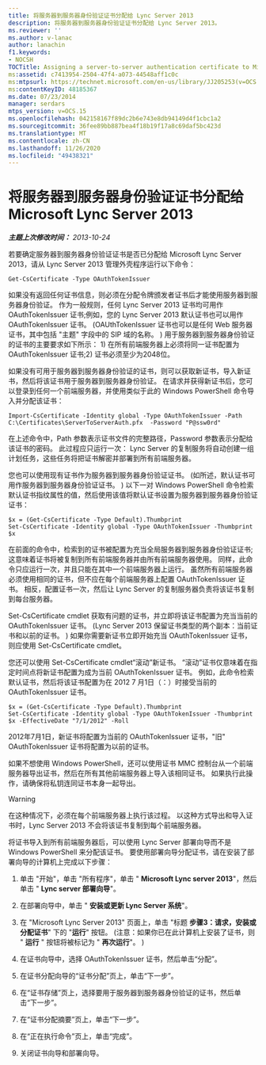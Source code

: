 ```yaml
---
title: 将服务器到服务器身份验证证书分配给 Lync Server 2013
description: 将服务器到服务器身份验证证书分配给 Lync Server 2013。
ms.reviewer: ''
ms.author: v-lanac
author: lanachin
f1.keywords:
- NOCSH
TOCTitle: Assigning a server-to-server authentication certificate to Microsoft Lync Server 2013
ms:assetid: c7413954-2504-47f4-a073-44548aff1c0c
ms:mtpsurl: https://technet.microsoft.com/en-us/library/JJ205253(v=OCS.15)
ms:contentKeyID: 48185367
ms.date: 07/23/2014
manager: serdars
mtps_version: v=OCS.15
ms.openlocfilehash: 042158167f89dc2b6e743e8db94149d4f1cbc1a2
ms.sourcegitcommit: 36fee89bb887bea4f18b19f17a8c69daf5bc423d
ms.translationtype: MT
ms.contentlocale: zh-CN
ms.lasthandoff: 11/26/2020
ms.locfileid: "49438321"
---
```

# <a name="assigning-a-server-to-server-authentication-certificate-to-microsoft-lync-server-2013"></a>将服务器到服务器身份验证证书分配给 Microsoft Lync Server 2013

<div data-xmlns="http://www.w3.org/1999/xhtml">

<div class="topic" data-xmlns="http://www.w3.org/1999/xhtml" data-msxsl="urn:schemas-microsoft-com:xslt" data-cs="https://msdn.microsoft.com/">

<div data-asp="https://msdn2.microsoft.com/asp">



</div>

<div id="mainSection">

<div id="mainBody">

<span> </span>

_**主题上次修改时间：** 2013-10-24_

若要确定服务器到服务器身份验证证书是否已分配给 Microsoft Lync Server 2013，请从 Lync Server 2013 管理外壳程序运行以下命令：

    Get-CsCertificate -Type OAuthTokenIssuer

如果没有返回任何证书信息，则必须在分配令牌颁发者证书后才能使用服务器到服务器身份验证。 作为一般规则，任何 Lync Server 2013 证书均可用作 OAuthTokenIssuer 证书;例如，您的 Lync Server 2013 默认证书也可以用作 OAuthTokenIssuer 证书。  (OAUthTokenIssuer 证书也可以是任何 Web 服务器证书，其中包括 "主题" 字段中的 SIP 域的名称。 ) 用于服务器到服务器身份验证的证书的主要要求如下所示： 1) 在所有前端服务器上必须将同一证书配置为 OAuthTokenIssuer 证书;2) 证书必须至少为2048位。

如果没有可用于服务器到服务器身份验证的证书，则可以获取新证书，导入新证书，然后将该证书用于服务器到服务器身份验证。 在请求并获得新证书后，您可以登录到任何一个前端服务器，并使用类似于此的 Windows PowerShell 命令导入并分配该证书：

    Import-CsCertificate -Identity global -Type OAuthTokenIssuer -Path C:\Certificates\ServerToServerAuth.pfx  -Password "P@ssw0rd"

在上述命令中，Path 参数表示证书文件的完整路径，Password 参数表示分配给该证书的密码。 此过程应只运行一次： Lync Server 的复制服务将自动创建一组计划任务，这些任务将把证书解密并部署到所有前端服务器。

您也可以使用现有证书作为服务器到服务器身份验证证书。  (如所述，默认证书可用作服务器到服务器身份验证证书。 ) 以下一对 Windows PowerShell 命令检索默认证书指纹属性的值，然后使用该值将默认证书设置为服务器到服务器身份验证证书：

    $x = (Get-CsCertificate -Type Default).Thumbprint
    Set-CsCertificate -Identity global -Type OAuthTokenIssuer -Thumbprint $x

在前面的命令中，检索到的证书被配置为充当全局服务器到服务器身份验证证书;这意味着证书将被复制到所有前端服务器并由所有前端服务器使用。 同样，此命令只应运行一次，并且只能在其中一个前端服务器上运行。 虽然所有前端服务器必须使用相同的证书，但不应在每个前端服务器上配置 OAuthTokenIssuer 证书。 相反，配置证书一次，然后让 Lync Server 的复制服务器负责将该证书复制到每台服务器。

Set-CsCertificate cmdlet 获取有问题的证书，并立即将该证书配置为充当当前的 OAuthTokenIssuer 证书。  (Lync Server 2013 保留证书类型的两个副本：当前证书和以前的证书。 ) 如果你需要新证书立即开始充当 OAuthTokenIssuer 证书，则应使用 Set-CsCertificate cmdlet。

您还可以使用 Set-CsCertificate cmdlet“滚动”新证书。 “滚动”证书仅意味着在指定时间点将新证书配置为成为当前 OAuthTokenIssuer 证书。 例如，此命令检索默认证书，然后将该证书配置为在 2012 7 月1日（：）时接受当前的 OAuthTokenIssuer 证书。

    $x = (Get-CsCertificate -Type Default).Thumbprint
    Set-CsCertificate -Identity global -Type OAuthTokenIssuer -Thumbprint $x -EffectiveDate "7/1/2012" -Roll

2012年7月1日，新证书将配置为当前的 OAuthTokenIssuer 证书，"旧" OAuthTokenIssuer 证书将配置为以前的证书。

如果不想使用 Windows PowerShell，还可以使用证书 MMC 控制台从一个前端服务器导出证书，然后在所有其他前端服务器上导入该相同证书。 如果执行此操作，请确保将私钥连同证书本身一起导出。

<div>


> [!WARNING]
> 在这种情况下，必须在每个前端服务器上执行该过程。 以这种方式导出和导入证书时，Lync Server 2013 不会将该证书复制到每个前端服务器。



</div>

将证书导入到所有前端服务器后，可以使用 Lync Server 部署向导而不是 Windows PowerShell 来分配该证书。 要使用部署向导分配证书，请在安装了部署向导的计算机上完成以下步骤：

1.  单击 "开始"，单击 "所有程序"，单击 " **Microsoft Lync server 2013**"，然后单击 " **Lync server 部署向导**"。

2.  在部署向导中，单击 " **安装或更新 Lync Server 系统**"。

3.  在 "Microsoft Lync Server 2013" 页面上，单击 "标题 **步骤3：请求，安装或分配证书**" 下的 "**运行**" 按钮。  (注意：如果你已在此计算机上安装了证书，则 " **运行** " 按钮将被标记为 " **再次运行**"。 ) 

4.  在证书向导中，选择 OAuthTokenIssuer 证书，然后单击“分配”。

5.  在证书分配向导的“证书分配”页上，单击“下一步”。

6.  在“证书存储”页上，选择要用于服务器到服务器身份验证的证书，然后单击“下一步”。

7.  在“证书分配摘要”页上，单击“下一步”。

8.  在“正在执行命令”页上，单击“完成”。

9.  关闭证书向导和部署向导。

</div>

<span> </span>

</div>

</div>

</div>

